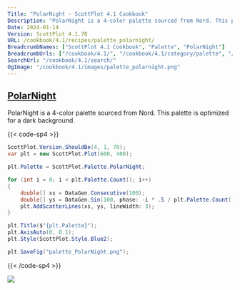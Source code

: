 ```yaml
---
Title: "PolarNight - ScottPlot 4.1 Cookbook"
Description: "PolarNight is a 4-color palette sourced from Nord. This palette is optimized for a dark background."
Date: 2024-01-14
Version: ScottPlot 4.1.70
URL: /cookbook/4.1/recipes/palette_polarnight/
BreadcrumbNames: ["ScottPlot 4.1 Cookbook", "Palette", "PolarNight"]
BreadcrumbUrls: ["/cookbook/4.1/", "/cookbook/4.1/category/palette", "/cookbook/4.1/recipes/palette_polarnight/"]
SearchUrl: "/cookbook/4.1/search/"
OgImage: "/cookbook/4.1/images/palette_polarnight.png"
---
```


<h2><a id='polarnight' href='/cookbook/4.1/recipes/palette_polarnight/'>PolarNight</a></h2>

PolarNight is a 4-color palette sourced from Nord. This palette is optimized for a dark background.

{{< code-sp4 >}}

```cs
ScottPlot.Version.ShouldBe(4, 1, 70);
var plt = new ScottPlot.Plot(600, 400);

plt.Palette = ScottPlot.Palette.PolarNight;

for (int i = 0; i < plt.Palette.Count(); i++)
{
    double[] xs = DataGen.Consecutive(100);
    double[] ys = DataGen.Sin(100, phase: -i * .5 / plt.Palette.Count());
    plt.AddScatterLines(xs, ys, lineWidth: 3);
}

plt.Title($"{plt.Palette}");
plt.AxisAuto(0, 0.1);
plt.Style(ScottPlot.Style.Blue2);

plt.SaveFig("palette_PolarNight.png");
```

{{< /code-sp4 >}}

<img src='../../images/palette_polarnight.png' class='d-block mx-auto my-5' />


